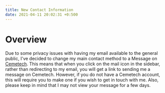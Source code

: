 ```yaml
---
title: New Contact Information
date: 2021-04-11 20:02:31 +0:500
---
```


# Overview
Due to some privacy issues with having my email available to the general public, I've decided to change my main contact method to a Message on [Cemetech](https://cemetech.net). This means that when you click on the mail icon in the sidebar, rather than redirecting to my email, you will get a link to sending me a message on Cemetech. However, if you do not have a Cemetech account, this will require you to make one if you wish to get in touch with me. Also, please keep in mind that I may not view your message for a few days.
